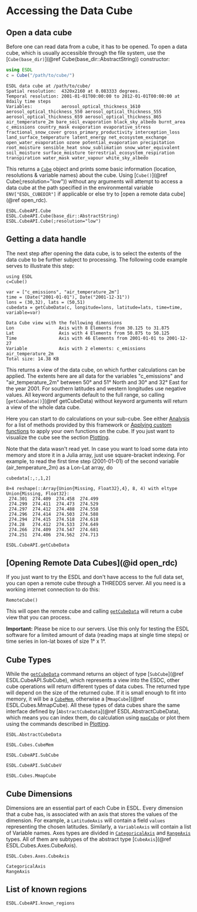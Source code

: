 # Accessing the Data Cube

## Open a data cube

Before one can read data from a cube, it has to be opened. To open a data cube,
which is usually accessible through the file system, use the [`Cube(base_dir)`](@ref Cube(base_dir::AbstractString)) constructor:

 ```julia
using ESDL
c = Cube("/path/to/cube/")
```
```
ESDL data cube at /path/to/cube/
Spatial resolution:  4320x2160 at 0.083333 degrees.
Temporal resolution: 2001-01-01T00:00:00 to 2012-01-01T00:00:00 at 8daily time steps
Variables:           aerosol_optical_thickness_1610 aerosol_optical_thickness_550 aerosol_optical_thickness_555 aerosol_optical_thickness_659 aerosol_optical_thickness_865 air_temperature_2m bare_soil_evaporation black_sky_albedo burnt_area c_emissions country_mask evaporation evaporative_stress fractional_snow_cover gross_primary_productivity interception_loss land_surface_temperature latent_energy net_ecosystem_exchange open_water_evaporation ozone potential_evaporation precipitation root_moisture sensible_heat snow_sublimation snow_water_equivalent soil_moisture surface_moisture terrestrial_ecosystem_respiration transpiration water_mask water_vapour white_sky_albedo
```

This returns a [`Cube`](@ref) object and prints some basic information (location, resolutions & variable names) about the cube.
Using [`Cube()`](@ref Cube(;resolution="low")) without any arguments will attempt to access a data cube at the path specified in the environmental variable `ENV["ESDL_CUBEDIR"]` if applicable or else try to [open a remote data cube](@ref open_rdc).

```@docs
ESDL.CubeAPI.Cube
ESDL.CubeAPI.Cube(base_dir::AbstractString)
ESDL.CubeAPI.Cube(;resolution="low")
```

## Getting a data handle

The next step after opening the data cube, is to select the extents of the data cube to be further subject to processing. The following code example serves to illustrate this step:

```@setup 1
using ESDL
c=Cube()
```

```@example 1
var = ["c_emissions", "air_temperature_2m"]
time = (Date("2001-01-01"), Date("2001-12-31"))
lons = (30,32), lats = (50,51)
cubedata = getCubeData(c, longitude=lons, latitude=lats, time=time, variable=var)
```
```
Data Cube view with the following dimensions
Lon                 Axis with 8 Elements from 30.125 to 31.875
Lat                 Axis with 4 Elements from 50.875 to 50.125
Time                Axis with 46 Elements from 2001-01-01 to 2001-12-27
Variable            Axis with 2 elements: c_emissions air_temperature_2m
Total size: 14.38 KB
```

This returns a view of the data cube, on which further calculations can be applied. The extents here are all data for the variables "c_emissions" and "air_temperature_2m" between 50° and 51° North and 30° and 32° East for the year 2001. For southern latitudes and western longitudes use negative values.
All keyword arguments default to the full range, so calling [`getCubeData()`](@ref getCubeData) without
keyword arguments will return a view of the whole data cube.

Here you can start to do calculations on your sub-cube. See either
[Analysis](@ref) for a list of methods provided by this framework or
[Applying custom functions](@ref) to apply your own functions on the cube. If you just
want to visualize the cube see the section [Plotting](@ref).

Note that the data wasn't read yet. In case you want to load some data into memory and store it in a Julia array, just use square-bracket indexing. For example, to read the first time step (2001-01-01) of the second variable (air\_temperature\_2m) as a Lon-Lat array, do

```@example 1
cubedata[:,:,1,2]
```
```
8×4 reshape(::Array{Union{Missing, Float32},4}, 8, 4) with eltype Union{Missing, Float32}:
 274.301  274.409  274.458  274.499
 274.299  274.411  274.473  274.529
 274.297  274.412  274.488  274.558
 274.296  274.414  274.503  274.588
 274.294  274.415  274.518  274.618
 274.28   274.412  274.533  274.649
 274.266  274.409  274.547  274.681
 274.251  274.406  274.562  274.713
```


```@docs
ESDL.CubeAPI.getCubeData
```

## [Opening Remote Data Cubes](@id open_rdc)

If you just want to try the ESDL and don't have access to the full data set, you can open a remote cube through
a THREDDS server. All you need is a working internet connection to do this:

```@docs
RemoteCube()
```

This will open the remote cube and calling [`getCubeData`](@ref) will return a cube view that you can process.

**Important:** Please be nice to our servers.
Use this only for testing the ESDL software for a limited amount of data (reading maps at single time steps)
or time series in lon-lat boxes of size 1° x 1°.

## Cube Types

While the [`getCubeData`](@ref) command returns an object of type [`SubCube`](@ref ESDL.CubeAPI.SubCube), which represents a view into the ESDC, other cube operations will return different types of data cubes.
The returned type will depend on the size of the returned cube. If it is small enough to fit into memory, it will be a [`CubeMem`](@ref), otherwise a [`MmapCube`](@ref ESDL.Cubes.MmapCube). All these types of data cubes share the same interface defined by [`AbstractCubeData`](@ref ESDL.AbstractCubeData), which means you can index them, do calculation using [`mapCube`](@ref) or plot them using the commands described in [Plotting](@ref).

```@docs
ESDL.AbstractCubeData
```

```@docs
ESDL.Cubes.CubeMem
```


```@docs
ESDL.CubeAPI.SubCube
```

```@docs
ESDL.CubeAPI.SubCubeV
```


```@docs
ESDL.Cubes.MmapCube
```


## Cube Dimensions

Dimensions are an essential part of each Cube in ESDL. Every dimension that a cube has, is associated
with an axis that stores the values of the dimension. For example, a `LatitudeAxis` will contain a
field `values` representing the chosen latitudes. Similarly, a `VariableAxis` will contain a list of
Variable names. Axes types are divided in [`CategoricalAxis`](@ref) and [`RangeAxis`](@ref) types. All of them
are subtypes of the abstract type [`CubeAxis`](@ref ESDL.Cubes.Axes.CubeAxis).

```@docs
ESDL.Cubes.Axes.CubeAxis
```

```@docs
CategoricalAxis
RangeAxis
```

## List of known regions

```@docs
ESDL.CubeAPI.known_regions
```
